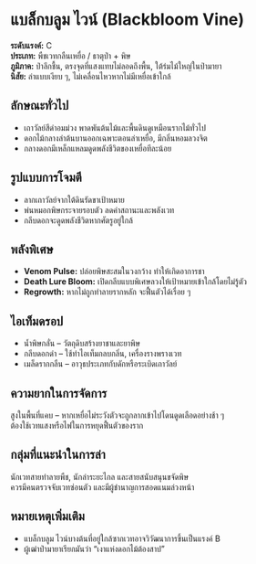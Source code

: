 # แบล็กบลูม ไวน์ (Blackbloom Vine)

**ระดับแรงค์:** C  
**ประเภท:** พืชเวทกลืนเหยื่อ / ธาตุป่า + พิษ  
**ภูมิภาค:** ป่าลึกชื้น, ตรงจุดที่แสงแทบไม่ลอดถึงพื้น, ใต้ร่มไม้ใหญ่ในป่ามายา  
**นิสัย:** ล่าแบบเงียบ ๆ, ไม่เคลื่อนไหวหากไม่มีเหยื่อเข้าใกล้

## ลักษณะทั่วไป
- เถาวัลย์สีดำอมม่วง พาดพันต้นไม้และพื้นดินดูเหมือนรากไม้ทั่วไป  
- ดอกไม้กลางลำต้นบานออกเฉพาะตอนล่าเหยื่อ, มีกลิ่นหอมลวงจิต  
- กลางดอกมีเหล็กแหลมดูดพลังชีวิตของเหยื่อทีละน้อย

## รูปแบบการโจมตี
- ลากเถาวัลย์จากใต้ดินรัดขาเป้าหมาย  
- พ่นหมอกพิษกระจายรอบตัว ลดค่าสถานะและพลังเวท  
- กลีบดอกจะดูดพลังชีวิตหากศัตรูอยู่ใกล้

## พลังพิเศษ
- **Venom Pulse:** ปล่อยพิษสะสมในวงกว้าง ทำให้เกิดอาการชา  
- **Death Lure Bloom:** เปิดกลีบแบบพิเศษลวงให้เป้าหมายเข้าใกล้โดยไม่รู้ตัว  
- **Regrowth:** หากไม่ถูกทำลายรากหลัก จะฟื้นตัวได้เรื่อย ๆ

## ไอเท็มดรอป
- น้ำพิษกลั่น – วัตถุดิบสร้างยาชาและยาพิษ  
- กลีบดอกดำ – ใช้ทำไอเท็มกลบกลิ่น, เครื่องรางพรางเวท  
- เมล็ดรากกลืน – อาวุธประเภทกับดักหรือระเบิดเถาวัลย์

## ความยากในการจัดการ
สูงในพื้นที่แคบ – หากเหยื่อไม่ระวังตัวจะถูกลากเข้าไปโดนดูดเลือดอย่างช้า ๆ  
ต้องใช้เวทแสงหรือไฟในการหยุดฟื้นตัวของราก

## กลุ่มที่แนะนำในการล่า
นักเวทสายทำลายพืช, นักล่าระยะไกล และสายสนับสนุนขจัดพิษ  
ควรมีคนตรวจจับเวทซ่อนตัว และมีผู้ชำนาญการสอดแนมล่วงหน้า

## หมายเหตุเพิ่มเติม
- แบล็กบลูม ไวน์บางต้นที่อยู่ใกล้ซากเวทอาจวิวัฒนาการขึ้นเป็นแรงค์ B  
- ผู้เฒ่าป่ามายาเรียกมันว่า “เงาแห่งดอกไม้ต้องสาป”
